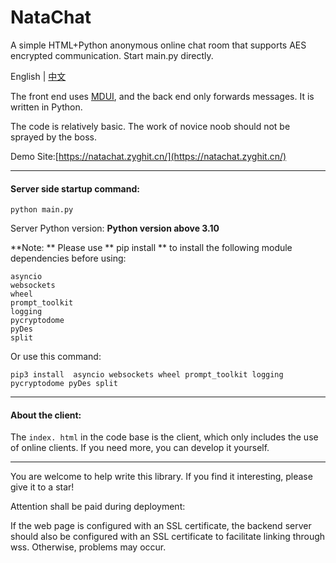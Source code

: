# NataChat

A simple HTML+Python anonymous online chat room that supports AES encrypted communication. Start main.py directly.

 English | [中文](https://github.com/ZGIT-Network/NataChat)
 
 The front end uses [MDUI](https://mdui.org), and the back end only forwards messages. It is written in Python.

The code is relatively basic. The work of novice noob should not be sprayed by the boss.

Demo Site:[https://natachat.zyghit.cn/](https://natachat.zyghit.cn/)

***
#### Server side startup command:

``python main.py``

Server Python version: **Python version above 3.10**

**Note: ** Please use ** pip install ** to install the following module dependencies before using:
````
asyncio
websockets
wheel
prompt_toolkit
logging
pycryptodome
pyDes
split
````

Or use this command:

``pip3 install  asyncio websockets wheel prompt_toolkit logging pycryptodome pyDes split``


****
#### About the client:

The ``index. html`` in the code base is the client, which only includes the use of online clients. If you need more, you can develop it yourself.

***

You are welcome to help write this library. If you find it interesting, please give it to a star!

Attention shall be paid during deployment:

If the web page is configured with an SSL certificate, the backend server should also be configured with an SSL certificate to facilitate linking through wss. Otherwise, problems may occur.
